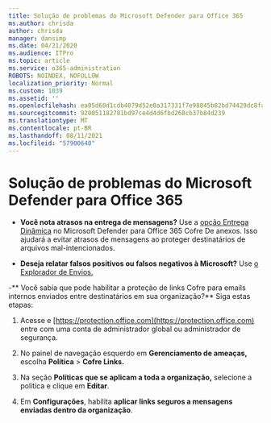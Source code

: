 ```yaml
---
title: Solução de problemas do Microsoft Defender para Office 365
ms.author: chrisda
author: chrisda
manager: dansimp
ms.date: 04/21/2020
ms.audience: ITPro
ms.topic: article
ms.service: o365-administration
ROBOTS: NOINDEX, NOFOLLOW
localization_priority: Normal
ms.custom: 1039
ms.assetid: ''
ms.openlocfilehash: ea05d60d1cdb4079d52e0a317331f7e98845b82bd74429dc8fa63377c2527a74
ms.sourcegitcommit: 920051182781bd97ce4d4d6fbd268cb37b84d239
ms.translationtype: MT
ms.contentlocale: pt-BR
ms.lasthandoff: 08/11/2021
ms.locfileid: "57900640"
---
```

# <a name="troubleshooting-microsoft-defender-for-office-365"></a>Solução de problemas do Microsoft Defender para Office 365

- **Você nota atrasos na entrega de mensagens?** Use a [opção Entrega Dinâmica](https://docs.microsoft.com/microsoft-365/security/office-365-security/dynamic-delivery-and-previewing) no Microsoft Defender para Office 365 Cofre De anexos. Isso ajudará a evitar atrasos de mensagens ao proteger destinatários de arquivos mal-intencionados.

- **Deseja relatar falsos positivos ou falsos negativos à Microsoft?** Use [o Explorador de Envios.](https://protection.office.com/reportsubmission)

-** Você sabia que pode habilitar a proteção de links Cofre para emails internos enviados entre destinatários em sua organização?** Siga estas etapas:

  1. Acesse e [https://protection.office.com](https://protection.office.com) entre com uma conta de administrador global ou administrador de segurança.

  2. No painel de navegação esquerdo em **Gerenciamento de ameaças,** escolha **Política** \> **Cofre Links.**

  3. Na seção **Políticas que se aplicam a toda a organização,** selecione a política e clique em **Editar**.

  4. Em **Configurações**, habilita **aplicar links seguros a mensagens enviadas dentro da organização**.

